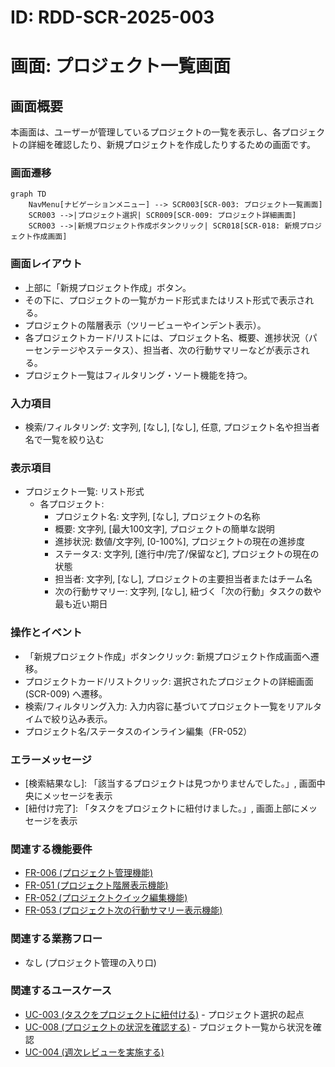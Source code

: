 # ID: RDD-SCR-2025-003

# 画面: プロジェクト一覧画面

## 画面概要

本画面は、ユーザーが管理しているプロジェクトの一覧を表示し、各プロジェクトの詳細を確認したり、新規プロジェクトを作成したりするための画面です。

### 画面遷移

```mermaid
graph TD
    NavMenu[ナビゲーションメニュー] --> SCR003[SCR-003: プロジェクト一覧画面]
    SCR003 -->|プロジェクト選択| SCR009[SCR-009: プロジェクト詳細画面]
    SCR003 -->|新規プロジェクト作成ボタンクリック| SCR018[SCR-018: 新規プロジェクト作成画面]
```

### 画面レイアウト

- 上部に「新規プロジェクト作成」ボタン。
- その下に、プロジェクトの一覧がカード形式またはリスト形式で表示される。
- プロジェクトの階層表示（ツリービューやインデント表示）。
- 各プロジェクトカード/リストには、プロジェクト名、概要、進捗状況（パーセンテージやステータス）、担当者、次の行動サマリーなどが表示される。
- プロジェクト一覧はフィルタリング・ソート機能を持つ。

### 入力項目

- 検索/フィルタリング: 文字列, [なし],
  [なし], 任意, プロジェクト名や担当者名で一覧を絞り込む

### 表示項目

- プロジェクト一覧: リスト形式
  - 各プロジェクト:
    - プロジェクト名: 文字列, [なし], プロジェクトの名称
    - 概要: 文字列, [最大100文字], プロジェクトの簡単な説明
    - 進捗状況: 数値/文字列, [0-100%], プロジェクトの現在の進捗度
    - ステータス: 文字列, [進行中/完了/保留など], プロジェクトの現在の状態
    - 担当者: 文字列, [なし], プロジェクトの主要担当者またはチーム名
    - 次の行動サマリー: 文字列,
      [なし], 紐づく「次の行動」タスクの数や最も近い期日

### 操作とイベント

- 「新規プロジェクト作成」ボタンクリック: 新規プロジェクト作成画面へ遷移。
- プロジェクトカード/リストクリック: 選択されたプロジェクトの詳細画面 (SCR-009) へ遷移。
- 検索/フィルタリング入力: 入力内容に基づいてプロジェクト一覧をリアルタイムで絞り込み表示。
- プロジェクト名/ステータスのインライン編集（FR-052）

### エラーメッセージ

- [検索結果なし]: 「該当するプロジェクトは見つかりませんでした。」, 画面中央にメッセージを表示
- [紐付け完了]: 「タスクをプロジェクトに紐付けました。」, 画面上部にメッセージを表示

### 関連する機能要件

- [FR-006 (プロジェクト管理機能)](../functional-requirements/fr-006-project-management-function.md)
- [FR-051 (プロジェクト階層表示機能)](../functional-requirements/fr-051-project-hierarchy-display-function.md)
- [FR-052 (プロジェクトクイック編集機能)](../functional-requirements/fr-052-project-quick-edit-function.md)
- [FR-053 (プロジェクト次の行動サマリー表示機能)](../functional-requirements/fr-053-project-next-action-summary-display-function.md)

### 関連する業務フロー

- なし (プロジェクト管理の入り口)

### 関連するユースケース

- [UC-003 (タスクをプロジェクトに紐付ける)](../use-cases/uc-003-link-task-to-project.md) - プロジェクト選択の起点
- [UC-008 (プロジェクトの状況を確認する)](../use-cases/uc-008-check-project-status.md) - プロジェクト一覧から状況を確認
- [UC-004 (週次レビューを実施する)](../use-cases/uc-004-perform-weekly-review.md)
